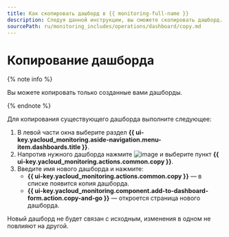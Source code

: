 ```yaml
---
title: Как скопировать дашборд в {{ monitoring-full-name }}
description: Следуя данной инструкции, вы сможете скопировать дашборд.
sourcePath: ru/monitoring_includes/operations/dashboard/copy.md
---
```


# Копирование дашборда

{% note info %}

Вы можете копировать только созданные вами дашборды.

{% endnote %}

Для копирования существующего дашборда выполните следующее:

1. В левой части окна выберите раздел **{{ ui-key.yacloud_monitoring.aside-navigation.menu-item.dashboards.title }}**.
1. Напротив нужного дашборда нажмите ![image](../../../_assets/console-icons/ellipsis.svg) и выберите пункт **{{ ui-key.yacloud_monitoring.actions.common.copy }}**.
1. Введите имя нового дашборда и нажмите:
    * **{{ ui-key.yacloud_monitoring.actions.common.copy }}** — в списке появится копия дашборда.
    * **{{ ui-key.yacloud_monitoring.component.add-to-dashboard-form.action.copy-and-go }}** — откроется страница нового дашборда.
    
Новый дашборд не будет связан с исходным, изменения в одном не повлияют на другой.

